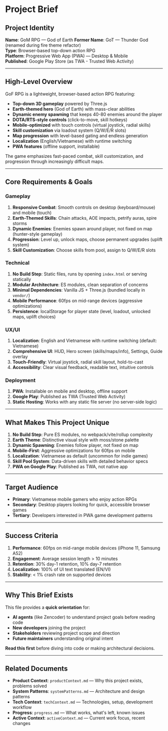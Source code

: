 # Project Brief

## Project Identity
**Name**: GoM RPG — God of Earth
**Former Name**: GoT — Thunder God (renamed during fire theme refactor)  
**Type**: Browser-based top-down action RPG  
**Platform**: Progressive Web App (PWA) — Desktop & Mobile  
**Published**: Google Play Store (as TWA - Trusted Web Activity)

---

## High-Level Overview

GoF RPG is a lightweight, browser-based action RPG featuring:
- **Top-down 3D gameplay** powered by Three.js
- **Earth-themed hero** (God of Earth) with mass-clear abilities
- **Dynamic enemy spawning** that keeps 40-80 enemies around the player
- **DOTA/RTS-style controls** (click-to-move, skill hotkeys)
- **Mobile-optimized** with touch controls (virtual joystick, radial skills)
- **Skill customization** via loadout system (Q/W/E/R slots)
- **Map progression** with level-based gating and endless generation
- **Localization** (English/Vietnamese) with runtime switching
- **PWA features** (offline support, installable)

The game emphasizes fast-paced combat, skill customization, and progression through increasingly difficult maps.

---

## Core Requirements & Goals

### Gameplay
1. **Responsive Combat**: Smooth controls on desktop (keyboard/mouse) and mobile (touch)
2. **Earth-Themed Skills**: Chain attacks, AOE impacts, petrify auras, spire storms
3. **Dynamic Enemies**: Enemies spawn around player, not fixed on map (hunter-style gameplay)
4. **Progression**: Level up, unlock maps, choose permanent upgrades (uplift system)
5. **Skill Customization**: Choose skills from pool, assign to Q/W/E/R slots

### Technical
1. **No Build Step**: Static files, runs by opening `index.html` or serving statically
2. **Modular Architecture**: ES modules, clean separation of concerns
3. **Minimal Dependencies**: Vanilla JS + Three.js (bundled locally in `vendor/`)
4. **Mobile Performance**: 60fps on mid-range devices (aggressive optimizations)
5. **Persistence**: localStorage for player state (level, loadout, unlocked maps, uplift choices)

### UX/UI
1. **Localization**: English and Vietnamese with runtime switching (default: Vietnamese)
2. **Comprehensive UI**: HUD, Hero screen (skills/maps/info), Settings, Guide overlay
3. **Touch-Friendly**: Virtual joystick, radial skill layout, hold-to-cast
4. **Accessibility**: Clear visual feedback, readable text, intuitive controls

### Deployment
1. **PWA**: Installable on mobile and desktop, offline support
2. **Google Play**: Published as TWA (Trusted Web Activity)
3. **Static Hosting**: Works with any static file server (no server-side logic)

---

## What Makes This Project Unique

1. **No Build Step**: Pure ES modules, no webpack/vite/rollup complexity
2. **Earth Theme**: Distinctive visual style with moss/stone palette
3. **Dynamic Spawning**: Enemies follow player, not fixed on map
4. **Mobile-First**: Aggressive optimizations for 60fps on mobile
5. **Localization**: Vietnamese as default (uncommon for indie games)
6. **Skill Pool System**: Data-driven skills with detailed behavior specs
7. **PWA on Google Play**: Published as TWA, not native app

---

## Target Audience

- **Primary**: Vietnamese mobile gamers who enjoy action RPGs
- **Secondary**: Desktop players looking for quick, accessible browser games
- **Tertiary**: Developers interested in PWA game development patterns

---

## Success Criteria

1. **Performance**: 60fps on mid-range mobile devices (iPhone 11, Samsung A52)
2. **Engagement**: Average session length > 10 minutes
3. **Retention**: 30% day-1 retention, 10% day-7 retention
4. **Localization**: 100% of UI text translated (EN/VI)
5. **Stability**: < 1% crash rate on supported devices

---

## Why This Brief Exists

This file provides a **quick orientation** for:
- **AI agents** (like Zencoder) to understand project goals before reading code
- **New developers** joining the project
- **Stakeholders** reviewing project scope and direction
- **Future maintainers** understanding original intent

**Read this first** before diving into code or making architectural decisions.

---

## Related Documents

- **Product Context**: `productContext.md` — Why this project exists, problems solved
- **System Patterns**: `systemPatterns.md` — Architecture and design patterns
- **Tech Context**: `techContext.md` — Technologies, setup, development workflow
- **Progress**: `progress.md` — What works, what's left, known issues
- **Active Context**: `activeContext.md` — Current work focus, recent changes
